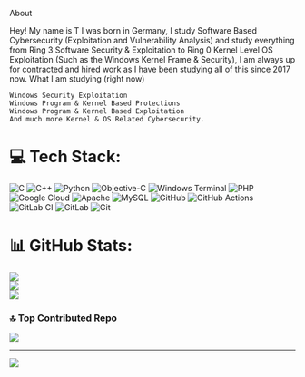 About

Hey! My name is T I was born in Germany, I study Software Based Cybersecurity (Exploitation and Vulnerability Analysis) and study everything from Ring 3 Software Security & Exploitation to Ring 0 Kernel Level OS Exploitation (Such as the Windows Kernel Frame & Security), 
I am always up for contracted and hired work as I have been studying all of this since 2017 now.
What I am studying (right now)

    Windows Security Exploitation
    Windows Program & Kernel Based Protections
    Windows Program & Kernel Based Exploitation
    And much more Kernel & OS Related Cybersecurity.

# 💻 Tech Stack:
![C](https://img.shields.io/badge/c-%2300599C.svg?style=for-the-badge&logo=c&logoColor=white) ![C++](https://img.shields.io/badge/c++-%2300599C.svg?style=for-the-badge&logo=c%2B%2B&logoColor=white) ![Python](https://img.shields.io/badge/python-3670A0?style=for-the-badge&logo=python&logoColor=ffdd54) ![Objective-C](https://img.shields.io/badge/OBJECTIVE--C-%233A95E3.svg?style=for-the-badge&logo=apple&logoColor=white) ![Windows Terminal](https://img.shields.io/badge/Windows%20Terminal-%234D4D4D.svg?style=for-the-badge&logo=windows-terminal&logoColor=white) ![PHP](https://img.shields.io/badge/php-%23777BB4.svg?style=for-the-badge&logo=php&logoColor=white) ![Google Cloud](https://img.shields.io/badge/GoogleCloud-%234285F4.svg?style=for-the-badge&logo=google-cloud&logoColor=white) ![Apache](https://img.shields.io/badge/apache-%23D42029.svg?style=for-the-badge&logo=apache&logoColor=white) ![MySQL](https://img.shields.io/badge/mysql-4479A1.svg?style=for-the-badge&logo=mysql&logoColor=white) ![GitHub](https://img.shields.io/badge/github-%23121011.svg?style=for-the-badge&logo=github&logoColor=white) ![GitHub Actions](https://img.shields.io/badge/github%20actions-%232671E5.svg?style=for-the-badge&logo=githubactions&logoColor=white) ![GitLab CI](https://img.shields.io/badge/gitlab%20CI-%23181717.svg?style=for-the-badge&logo=gitlab&logoColor=white) ![GitLab](https://img.shields.io/badge/gitlab-%23181717.svg?style=for-the-badge&logo=gitlab&logoColor=white) ![Git](https://img.shields.io/badge/git-%23F05033.svg?style=for-the-badge&logo=git&logoColor=white)
# 📊 GitHub Stats:
![](https://github-readme-stats.vercel.app/api?username=zer0dayexplo1t&theme=radical&hide_border=false&include_all_commits=false&count_private=false)<br/>
![](https://github-readme-streak-stats.herokuapp.com/?user=zer0dayexplo1t&theme=radical&hide_border=false)<br/>
![](https://github-readme-stats.vercel.app/api/top-langs/?username=zer0dayexplo1t&theme=radical&hide_border=false&include_all_commits=false&count_private=false&layout=compact)

### 🔝 Top Contributed Repo
![](https://github-contributor-stats.vercel.app/api?username=zer0dayexplo1t&limit=5&theme=dark&combine_all_yearly_contributions=true)

---
[![](https://visitcount.itsvg.in/api?id=zer0dayexplo1t&icon=0&color=0)](https://visitcount.itsvg.in)
